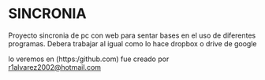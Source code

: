 **SINCRONIA**
=============

Proyecto sincronia de pc con web para sentar bases en el uso de 
diferentes programas. Debera trabajar al igual como lo hace dropbox
o drive de google

  lo veremos en (https:/github.com)
   fue creado por r1alvarez2002@hotmail.com